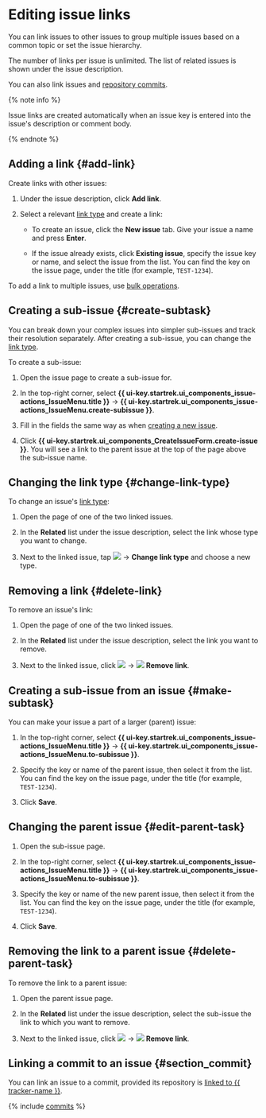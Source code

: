 # Editing issue links

You can link issues to other issues to group multiple issues based on a common topic or set the issue hierarchy.

The number of links per issue is unlimited. The list of related issues is shown under the issue description.

You can also link issues and [repository commits](#section_commit).

{% note info %}

Issue links are created automatically when an issue key is entered into the issue's description or comment body.

{% endnote %}

## Adding a link {#add-link}

Create links with other issues:

1. Under the issue description, click **Add link**.

1. Select a relevant [link type](links.md) and create a link:

   * To create an issue, click the **New issue** tab. Give your issue a name and press **Enter**.

   * If the issue already exists, click **Existing issue**, specify the issue key or name, and select the issue from the list. You can find the key on the issue page, under the title (for example, `TEST-1234`).

To add a link to multiple issues, use [bulk operations](../manager/bulk-change.md#add-links).

## Creating a sub-issue {#create-subtask}

You can break down your complex issues into simpler sub-issues and track their resolution separately. After creating a sub-issue, you can change the [link type](links.md).

To create a sub-issue:

1. Open the issue page to create a sub-issue for.

1. In the top-right corner, select **{{ ui-key.startrek.ui_components_issue-actions_IssueMenu.title }}** → **{{ ui-key.startrek.ui_components_issue-actions_IssueMenu.create-subissue }}**.

1. Fill in the fields the same way as when [creating a new issue](./create-ticket.md).

1. Click **{{ ui-key.startrek.ui_components_CreateIssueForm.create-issue }}**. You will see a link to the parent issue at the top of the page above the sub-issue name.

## Changing the link type {#change-link-type}

To change an issue's [link type](links.md):

1. Open the page of one of the two linked issues.

1. In the **Related** list under the issue description, select the link whose type you want to change.

1. Next to the linked issue, tap ![](../../_assets/horizontal-ellipsis.svg) → **Change link type** and choose a new type.

## Removing a link {#delete-link}

To remove an issue's link:

1. Open the page of one of the two linked issues.

1. In the **Related** list under the issue description, select the link you want to remove.

1. Next to the linked issue, click ![](../../_assets/horizontal-ellipsis.svg) → ![](../../_assets/tracker/svg/icon-remove.svg) **Remove link**.

## Creating a sub-issue from an issue {#make-subtask}

You can make your issue a part of a larger (parent) issue:

1. In the top-right corner, select **{{ ui-key.startrek.ui_components_issue-actions_IssueMenu.title }}** → **{{ ui-key.startrek.ui_components_issue-actions_IssueMenu.to-subissue }}**.

1. Specify the key or name of the parent issue, then select it from the list. You can find the key on the issue page, under the title (for example, `TEST-1234`).

1. Click **Save**.

## Changing the parent issue {#edit-parent-task}

1. Open the sub-issue page.

1. In the top-right corner, select **{{ ui-key.startrek.ui_components_issue-actions_IssueMenu.title }}** → **{{ ui-key.startrek.ui_components_issue-actions_IssueMenu.to-subissue }}**.

1. Specify the key or name of the new parent issue, then select it from the list. You can find the key on the issue page, under the title (for example, `TEST-1234`).

1. Click **Save**.

## Removing the link to a parent issue {#delete-parent-task}

To remove the link to a parent issue:

1. Open the parent issue page.

1. In the **Related** list under the issue description, select the sub-issue the link to which you want to remove.

1. Next to the linked issue, click ![](../../_assets/horizontal-ellipsis.svg) → ![](../../_assets/tracker/svg/icon-remove.svg) **Remove link**.

## Linking a commit to an issue {#section_commit}

You can link an issue to a commit, provided its repository is [linked to {{ tracker-name }}](add-repository.md).

{% include [commits](../../_includes/tracker/add_commits.md) %}